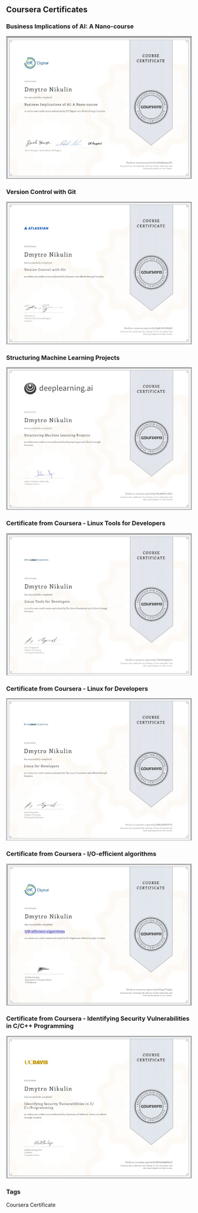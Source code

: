 ## Coursera Certificates

### Business Implications of AI: A Nano-course
<img src="./Images/CourseraCertificate1.jpg" alt="TBD" />

### Version Control with Git
<img src="./Images/CourseraCertificate2.jpg" alt="TBD" />

### Structuring Machine Learning Projects
<img src="./Images/CourseraCertificate3.jpg" alt="TBD" />

### Certificate from Coursera - Linux Tools for Developers
<img src="./Images/CourseraCertificate4.jpg" alt="TBD" />

### Certificate from Coursera - Linux for Developers
<img src="./Images/CourseraCertificate5.jpg" alt="TBD" />

### Certificate from Coursera - I/O-efficient algorithms
<img src="./Images/CourseraCertificate6.jpg" alt="TBD" />

### Certificate from Coursera - Identifying Security Vulnerabilities in C/C++ Programming
<img src="./Images/CourseraCertificate7.jpg" alt="TBD" />

### Tags
Coursera Certificate